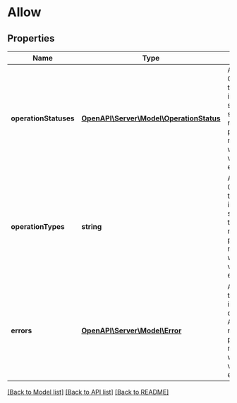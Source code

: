 # Allow

## Properties
Name | Type | Description | Notes
------------ | ------------- | ------------- | -------------
**operationStatuses** | [**OpenAPI\Server\Model\OperationStatus**](OperationStatus.md) | All Operation.Status this implementation supports. Any status that is returned during parsing that is not listed here will cause client validation to error. | 
**operationTypes** | **string** | All Operation.Type this implementation supports. Any type that is returned during parsing that is not listed here will cause client validation to error. | 
**errors** | [**OpenAPI\Server\Model\Error**](Error.md) | All Errors that this implementation could return. Any error that is returned during parsing that is not listed here will cause client validation to error. | 

[[Back to Model list]](../README.md#documentation-for-models) [[Back to API list]](../README.md#documentation-for-api-endpoints) [[Back to README]](../README.md)


